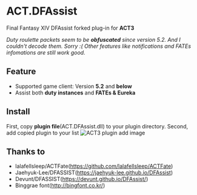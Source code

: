 # ACT.DFAssist

Final Fantasy XIV DFAssist forked plug-in for **ACT3**

*Duty roulette packets seem to be **obfuscated** since version 5.2. And I couldn't decode them. Sorry :(
Other features like notifications and FATEs infomations are still work good.*

## Feature
* Supported game client: Version **5.2** and **below**
* Assist both **duty instances** and **FATEs & Eureka**

## Install
First, copy **plugin file**(ACT.DFAssist.dll) to your plugin directory. Second, add copied plugin to your list
![ACT3 plugin add image](https://user-images.githubusercontent.com/47320226/52210588-db581b00-28ca-11e9-8c60-4d4d1fc21fa4.png)

## Thanks to
* lalafellsleep/ACTFate(https://github.com/lalafellsleep/ACTFate)
* Jaehyuk-Lee/DFASSIST(https://jaehyuk-lee.github.io/DFAssist)
* Devunt/DFASSIST(https://devunt.github.io/DFAssist/) 
* Binggrae font(http://bingfont.co.kr/)
